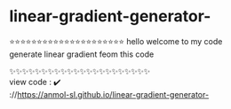 # linear-gradient-generator-<br> 
⭐⭐⭐⭐⭐⭐⭐⭐⭐⭐⭐⭐⭐⭐⭐⭐⭐⭐⭐⭐⭐
hello welcome to my code <br>
generate linear gradient feom this code <br>

✨✨✨✨✨✨✨✨✨✨✨✨✨✨✨✨✨✨✨✨✨✨
<br>
view code : ✔️
<br>
://https://anmol-sl.github.io/linear-gradient-generator-
